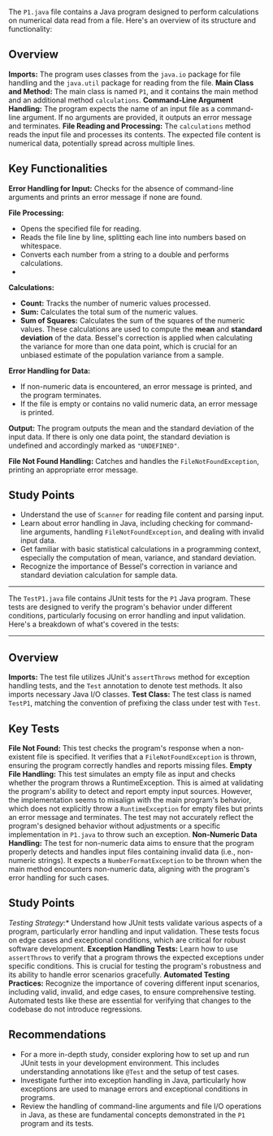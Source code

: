 The `P1.java` file contains a Java program designed to perform calculations on numerical data read from a file. Here's an overview of its structure and functionality:

## Overview

**Imports:** The program uses classes from the `java.io` package for file handling and the `java.util` package for reading from the file.
**Main Class and Method:** The main class is named `P1`, and it contains the main method and an additional method `calculations`.
**Command-Line Argument Handling:** The program expects the name of an input file as a command-line argument. If no arguments are provided, it outputs an error message and terminates.
**File Reading and Processing:** The `calculations` method reads the input file and processes its contents. The expected file content is numerical data, potentially spread across multiple lines.

## Key Functionalities

**Error Handling for Input:** Checks for the absence of command-line arguments and prints an error message if none are found.

**File Processing:**
* Opens the specified file for reading.
* Reads the file line by line, splitting each line into numbers based on whitespace.
* Converts each number from a string to a double and performs calculations.
* 
**Calculations:**
* **Count:** Tracks the number of numeric values processed.
* **Sum:** Calculates the total sum of the numeric values.
* **Sum of Squares:** Calculates the sum of the squares of the numeric values.
These calculations are used to compute the **mean** and **standard deviation** of the data. Bessel's correction is applied when calculating the variance for more than one data point, which is crucial for an unbiased estimate of the population variance from a sample.

**Error Handling for Data:**
* If non-numeric data is encountered, an error message is printed, and the program terminates.
* If the file is empty or contains no valid numeric data, an error message is printed.

**Output:**
The program outputs the mean and the standard deviation of the input data. If there is only one data point, the standard deviation is undefined and accordingly marked as `"UNDEFINED"`.

**File Not Found Handling:**
Catches and handles the `FileNotFoundException`, printing an appropriate error message.

## Study Points
* Understand the use of `Scanner` for reading file content and parsing input.
* Learn about error handling in Java, including checking for command-line arguments, handling `FileNotFoundException`, and dealing with invalid input data.
* Get familiar with basic statistical calculations in a programming context, especially the computation of mean, variance, and standard deviation.
* Recognize the importance of Bessel's correction in variance and standard deviation calculation for sample data.


********************
The `TestP1.java` file contains JUnit tests for the `P1` Java program. These tests are designed to verify the program's behavior under different conditions, particularly focusing on error handling and input validation. Here's a breakdown of what's covered in the tests:
********************

## Overview

**Imports:** The test file utilizes JUnit's `assertThrows` method for exception handling tests, and the `Test` annotation to denote test methods. It also imports necessary Java I/O classes.
**Test Class:** The test class is named `TestP1`, matching the convention of prefixing the class under test with `Test`.

## Key Tests

**File Not Found:**
This test checks the program's response when a non-existent file is specified. It verifies that a `FileNotFoundException` is thrown, ensuring the program correctly handles and reports missing files.
**Empty File Handling:**
This test simulates an empty file as input and checks whether the program throws a RuntimeException. This is aimed at validating the program's ability to detect and report empty input sources. However, the implementation seems to misalign with the main program's behavior, which does not explicitly throw a `RuntimeException` for empty files but prints an error message and terminates. The test may not accurately reflect the program's designed behavior without adjustments or a specific implementation in `P1.java` to throw such an exception.
**Non-Numeric Data Handling:**
The test for non-numeric data aims to ensure that the program properly detects and handles input files containing invalid data (i.e., non-numeric strings). It expects a `NumberFormatException` to be thrown when the main method encounters non-numeric data, aligning with the program's error handling for such cases.


## Study Points

*Testing Strategy:**  Understand how JUnit tests validate various aspects of a program, particularly error handling and input validation. These tests focus on edge cases and exceptional conditions, which are critical for robust software development.
**Exception Handling Tests:** Learn how to use `assertThrows` to verify that a program throws the expected exceptions under specific conditions. This is crucial for testing the program's robustness and its ability to handle error scenarios gracefully.
**Automated Testing Practices:** Recognize the importance of covering different input scenarios, including valid, invalid, and edge cases, to ensure comprehensive testing. Automated tests like these are essential for verifying that changes to the codebase do not introduce regressions.


## Recommendations

* For a more in-depth study, consider exploring how to set up and run JUnit tests in your development environment. This includes understanding annotations like `@Test` and the setup of test cases.
* Investigate further into exception handling in Java, particularly how exceptions are used to manage errors and exceptional conditions in programs.
* Review the handling of command-line arguments and file I/O operations in Java, as these are fundamental concepts demonstrated in the `P1` program and its tests.
